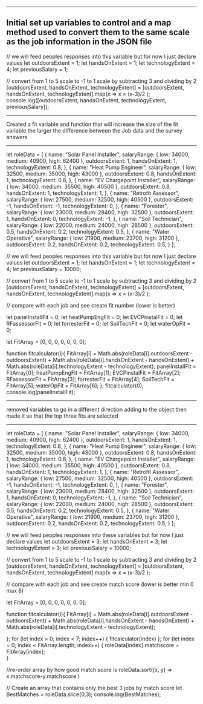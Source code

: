 ----------------------------------------------------
Initial set up variables to control and a map method used to convert them to the same scale as the job information in the JSON file
-----------------------------------------------------

// we will feed peoples responses into this variable but for now I just declare values
let outdoorsExtent = 1;
let handsOnExtent = 1;
let technologyExtent = 4;
let previousSalary = 1;

// convert from 1 to 5 scale to -1 to 1 scale by subtracting 3 and dividing by 2
[outdoorsExtent, handsOnExtent, technologyExtent] = [outdoorsExtent, handsOnExtent, technologyExtent].map(x => x = (x-3)/2 );
 console.log([outdoorsExtent, handsOnExtent, technologyExtent, previousSalary]);


-----------------------------------------------------
Created a fit variable and function that will increase the size of the fit variable the larger the difference between the Job data and the survey answers

-----------------------------------------------------

 let roleData = [
	{
    name: "Solar Panel Installer",
    salaryRange: { low: 34000, medium: 40900, high: 62400 },
    outdoorsExtent: 1,
    handsOnExtent: 1,
    technologyExtent: 0.8,
  },
	{
    name: "Heat Pump Engineer",
    salaryRange: { low: 32500, medium: 35000, high: 43000 },
    outdoorsExtent: 0.8,
    handsOnExtent: 1,
    technologyExtent: 0.8,
  },
	{
    name: "EV Chargepoint Installer",
    salaryRange: { low: 34000, medium: 35500, high: 40500 },
    outdoorsExtent: 0.8,
    handsOnExtent: 1,
		technologyExtent: 1,
  },
	{
    name: "Retrofit Assessor",
    salaryRange: { low: 27500, medium: 32500, high: 40500 },
    outdoorsExtent: -1,
    handsOnExtent: -1,
		technologyExtent: 0,
  },
	{
    name: "Forester",
    salaryRange: { low: 23000, medium: 28400, high: 32500 },
    outdoorsExtent: 1,
    handsOnExtent: 0,
		technologyExtent: -1,
  },
	{
    name: "Soil Technician",
    salaryRange: { low: 22000, medium: 24000, high: 28500 },
    outdoorsExtent: 0.5,
    handsOnExtent: 0.2,
		technologyExtent: 0.5,
  },
	{
    name: "Water Operative",
    salaryRange: { low: 21900, medium: 23700, high: 31200 },
    outdoorsExtent: 0.2,
    handsOnExtent: 0.2,
    technologyExtent: 0.5,
  }
];

// we will feed peoples responses into this variable but for now I just declare values
let outdoorsExtent = 1;
let handsOnExtent = 1;
let technologyExtent = 4;
let previousSalary = 10000;

// convert from 1 to 5 scale to -1 to 1 scale by subtracting 3 and dividing by 2
[outdoorsExtent, handsOnExtent, technologyExtent] = [outdoorsExtent, handsOnExtent, technologyExtent].map(x => x = (x-3)/2 );


 // compare with each job and see create fit number (lower is better)

let panelInstallFit = 0;
let heatPumpEngFit = 0;
let EVCPinstalFit = 0;
let RFassessorFit = 0;
let forresterFit = 0;
let SoilTechFit = 0;
let waterOpFit = 0;

let FitArray = [0, 0, 0, 0, 0, 0, 0];

function fitcalculator(i){
 FitArray[i] = Math.abs(roleData[i].outdoorsExtent - outdoorsExtent) + Math.abs(roleData[i].handsOnExtent - handsOnExtent) + Math.abs(roleData[i].technologyExtent - technologyExtent);
  panelInstallFit = FitArray[0];
  heatPumpEngFit = FitArray[1];
  EVCPinstalFit = FitArray[2];
  RFassessorFit = FitArray[3];
  forresterFit = FitArray[4];
  SoilTechFit = FitArray[5];
  waterOpFit = FitArray[6];
};
fitcalculator(0);
console.log(panelInstallFit);






-----------------------------------------------------
removed variables to go in a different direction adding to the object then made it so that the top three fits are selected

-----------------------------------------------------

let roleData = [
	{
    name: "Solar Panel Installer",
    salaryRange: { low: 34000, medium: 40900, high: 62400 },
    outdoorsExtent: 1,
    handsOnExtent: 1,
    technologyExtent: 0.8,
  },
	{
    name: "Heat Pump Engineer",
    salaryRange: { low: 32500, medium: 35000, high: 43000 },
    outdoorsExtent: 0.8,
    handsOnExtent: 1,
    technologyExtent: 0.8,
  },
	{
    name: "EV Chargepoint Installer",
    salaryRange: { low: 34000, medium: 35500, high: 40500 },
    outdoorsExtent: 0.8,
    handsOnExtent: 1,
		technologyExtent: 1,
  },
	{
    name: "Retrofit Assessor",
    salaryRange: { low: 27500, medium: 32500, high: 40500 },
    outdoorsExtent: -1,
    handsOnExtent: -1,
		technologyExtent: 0,
  },
	{
    name: "Forester",
    salaryRange: { low: 23000, medium: 28400, high: 32500 },
    outdoorsExtent: 1,
    handsOnExtent: 0,
		technologyExtent: -1,
  },
	{
    name: "Soil Technician",
    salaryRange: { low: 22000, medium: 24000, high: 28500 },
    outdoorsExtent: 0.5,
    handsOnExtent: 0.2,
		technologyExtent: 0.5,
  },
	{
    name: "Water Operative",
    salaryRange: { low: 21900, medium: 23700, high: 31200 },
    outdoorsExtent: 0.2,
    handsOnExtent: 0.2,
    technologyExtent: 0.5,
  }
];

// we will feed peoples responses into these variables but for now I just declare values
let outdoorsExtent = 3;
let handsOnExtent = 3;
let technologyExtent = 3;
let previousSalary = 10000;

// convert from 1 to 5 scale to -1 to 1 scale by subtracting 3 and dividing by 2
[outdoorsExtent, handsOnExtent, technologyExtent] = [outdoorsExtent, handsOnExtent, technologyExtent].map(x => x = (x-3)/2 );


// compare with each job and see create match score (lower is better min 0 max 6)



let FitArray = [0, 0, 0, 0, 0, 0, 0];

function fitcalculator(i){
 FitArray[i] = Math.abs(roleData[i].outdoorsExtent - outdoorsExtent) + Math.abs(roleData[i].handsOnExtent - handsOnExtent) + Math.abs(roleData[i].technologyExtent - technologyExtent);

};
for (let index = 0; index < 7; index++) {
  fitcalculator(index)
};
for (let index = 0; index < FitArray.length; index++) {
    roleData[index].matchscore = FitArray[index];    
}

//re-order array by how good match score is
roleData.sort((x, y) => x.matchscore-y.matchscore )

// Create an array that contains only the best 3 jobs by match score
let BestMatches = roleData.slice(0,3);
console.log(BestMatches);